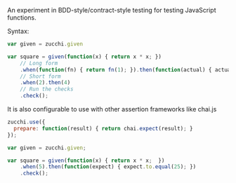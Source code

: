 An experiment in BDD-style/contract-style testing for testing  JavaScript functions.

Syntax:

```js
var given = zucchi.given

var square = given(function(x) { return x * x; })
	// Long form
	.when(function(fn) { return fn(1); }).then(function(actual) { actual.equals(1) })
	// Short form
	.when(2).then(4)
	// Run the checks
	.check();
```

It is also configurable to use with other assertion frameworks like chai.js

```js
zucchi.use({
  prepare: function(result) { return chai.expect(result); }
});

var given = zucchi.given;

var square = given(function(x) { return x * x;  })
	.when(5).then(function(expect) { expect.to.equal(25); })
	.check();
```
